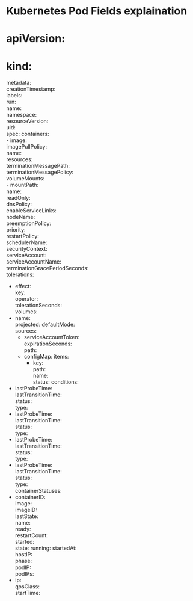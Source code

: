 # Kubernetes Pod Fields explaination  

# apiVersion:  
# kind:   
metadata:  
  creationTimestamp:   
  labels:  
    run:   
  name:   
  namespace:   
  resourceVersion:   
  uid:   
spec:
  containers:  
  \- image:   
    imagePullPolicy:   
    name:   
    resources:   
    terminationMessagePath:   
    terminationMessagePolicy:  
    volumeMounts:  
    - mountPath:   
      name:   
      readOnly:  
  dnsPolicy:  
  enableServiceLinks:  
  nodeName:  
  preemptionPolicy:  
  priority:  
  restartPolicy:  
  schedulerName:  
  securityContext:  
  serviceAccount:  
  serviceAccountName:  
  terminationGracePeriodSeconds:  
  tolerations:  
  - effect:  
    key:  
    operator:  
    tolerationSeconds:  
  volumes:  
  - name:  
    projected: 
      defaultMode:  
      sources: 
      - serviceAccountToken:  
          expirationSeconds:  
          path:  
      - configMap: 
          items: 
          - key:  
            path:  
          name:  
status:
  conditions:
  - lastProbeTime:  
    lastTransitionTime:  
    status:  
    type:  
  - lastProbeTime:  
    lastTransitionTime:  
    status:  
    type:  
  - lastProbeTime:  
    lastTransitionTime:  
    status:  
    type:  
  - lastProbeTime:  
    lastTransitionTime:  
    status:  
    type:  
  containerStatuses:
  - containerID:  
    image:  
    imageID:  
    lastState:  
    name:  
    ready:  
    restartCount:  
    started:  
    state:
      running:
        startedAt:  
  hostIP:  
  phase:  
  podIP:  
  podIPs:
  - ip:  
  qosClass:  
  startTime:  
